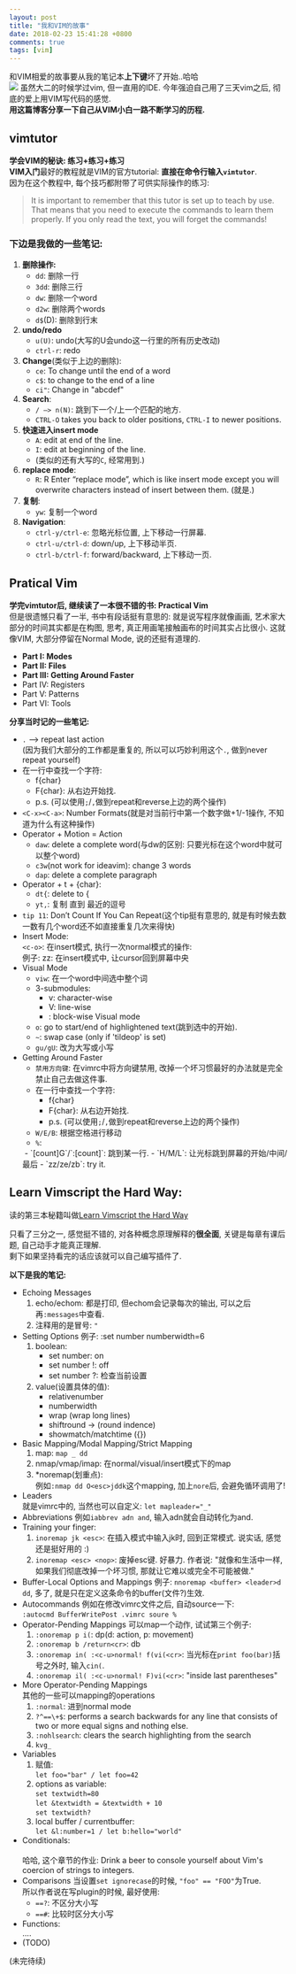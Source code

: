 ```yaml
---
layout: post
title: "我和VIM的故事"
date: 2018-02-23 15:41:28 +0800
comments: true
tags: [vim]
---
```


和VIM相爱的故事要从我的笔记本**上下键**坏了开始..哈哈   
![](/images/blog/180223_vim/apple.png)
虽然大二的时候学过vim, 但一直用的IDE. 今年强迫自己用了三天vim之后, 彻底的爱上用VIM写代码的感觉.   
**用这篇博客分享一下自己从VIM小白一路不断学习的历程.**  

<!--more-->

## vimtutor
**学会VIM的秘诀: 练习+练习+练习**   
**VIM入门**最好的教程就是VIM的官方tutorial: **直接在命令行输入`vimtutor`**.   
<img style="max-height:200px" class="lazy" data-original="/images/blog/180223_vim/vimtutor_pre.jpg">   
因为在这个教程中, 每个技巧都附带了可供实际操作的练习:    
<img style="max-height:200px" class="lazy" data-original="/images/blog/180223_vim/vimtutor.jpg">   
> It is important to remember that this tutor is set up to teach by use.  That means that you need to execute the commands to learn them properly.  If you only read the text, you will forget the commands!


### 下边是我做的一些笔记:    
1. **删除操作:**    
    * `dd`: 删除一行   
    * `3dd`: 删除三行   
    * `dw`: 删除一个word   
    * `d2w`: 删除两个words   
    * `d$`(D): 删除到行末   
2. **undo/redo**
    * `u(U)`: undo(大写的U会undo这一行里的所有历史改动)   
    * `ctrl-r`: redo   
3. **Change**(类似于上边的删除):    
    * `ce`: To change until the end of a word   
    * `c$`:  to change to the end of a line   
    * `ci"`: Change in "abcdef"
4. **Search**:   
    * `/ —> n(N)`: 跳到下一个/上一个匹配的地方.   
    * `CTRL-O` takes you back to older positions, `CTRL-I` to newer positions.
5. **快速进入insert mode**   
    * `A`: edit at end of the line.   
    * `I`: edit at beginning of the line.   
    * (类似的还有大写的`C`, 经常用到.)   
6. **replace mode**:   
    * `R`: R Enter “replace mode”, which is like insert mode except you will overwrite characters instead of insert between them. (就是.)   
7. **复制**:   
    * `yw`: 复制一个word
8. **Navigation**:   
    * `ctrl-y/ctrl-e`: 忽略光标位置, 上下移动一行屏幕.    
    * `ctrl-u/ctrl-d`: down/up, 上下移动半页.    
    * `ctrl-b/ctrl-f`: forward/backward, 上下移动一页.    



## Pratical Vim

**学完vimtutor后, 继续读了一本很不错的书: Practical Vim**   
但是很遗憾只看了一半, 书中有段话挺有意思的: 就是说写程序就像画画, 艺术家大部分的时间其实都是在构图, 思考, 真正用画笔接触画布的时间其实占比很小. 这就像VIM, 大部分停留在Normal Mode, 说的还挺有道理的.   

- **Part I: Modes**
- **Part II: Files**
- **Part III: Getting Around Faster**
- Part IV: Registers
- Part V: Patterns
- Part VI: Tools


**分享当时记的一些笔记:**

* `.`  -->  repeat last action    
(因为我们大部分的工作都是重复的, 所以可以巧妙利用这个`.`, 做到never repeat yourself)
* 在一行中查找一个字符: 
    - f{char} 
    - F{char}: 从右边开始找. 
    - p.s. (可以使用`;`/`,`做到repeat和reverse上边的两个操作)
* `<C-x><C-a>`: Number Formats(就是对当前行中第一个数字做+1/-1操作, 不知道为什么有这种操作)
* Operator + Motion = Action
    - `daw`: delete a complete word(与dw的区别: 只要光标在这个word中就可以整个word)    
    - `c3w`(not work for ideavim): change 3 words
    - `dap`: delete a complete paragraph
* Operator + t + {char}:
    - `dt{`: delete to {
    - `yt,`: 复制 直到 最近的逗号
* `tip 11`: Don’t Count If You Can Repeat(这个tip挺有意思的, 就是有时候去数一数有几个word还不如直接重复几次来得快)
* Insert Mode:    
`<c-o>`: 在insert模式, 执行一次normal模式的操作:   
例子: <C-o>zz: 在insert模式中, 让cursor回到屏幕中央
* Visual Mode    
    - `viw`: 在一个word中间选中整个词    
    - 3-submodules:
        -  v: character-wise
        - V: line-wise 
        - <C-v>: block-wise Visual mode
    - `o`: go to start/end of highlightened text(跳到选中的开始).  
    - `~`: swap case (only if 'tildeop' is set)
    - `gu/gU`: 改为大写或小写
* Getting Around Faster
    - `禁用方向键`: 在vimrc中将方向键禁用, 改掉一个坏习惯最好的办法就是完全禁止自己去做这件事.
    - 在一行中查找一个字符: 
        - f{char} 
        - F{char}: 从右边开始找. 
        - p.s. (可以使用`;`/`,`做到repeat和reverse上边的两个操作)
    - `W/E/B`: 根据空格进行移动
    - `%`:   
    <img style="max-height:200px" class="lazy" data-original="/images/blog/180223_vim/move_faster_pair.png">   
    - `[count]G`/`:[count]`: 跳到某一行.
    - `H/M/L`: 让光标跳到屏幕的开始/中间/最后
    - `zz/ze/zb`: try it.  


## Learn Vimscript the Hard Way: 
读的第三本秘籍叫做[Learn Vimscript the Hard Way](http://learnvimscriptthehardway.stevelosh.com/)    

只看了三分之一, 感觉挺不错的, 对各种概念原理解释的**很全面**, 关键是每章有课后题, 自己动手才能真正理解.   
剩下如果坚持看完的话应该就可以自己编写插件了.   

**以下是我的笔记:**
 
- Echoing Messages
    1. echo/echom: 都是打印, 但echom会记录每次的输出, 可以之后再`:messages`中查看.
    2. 注释用的是冒号: `"`
- Setting Options
    例子: :set number numberwidth=6
    1. boolean:  
        - set number: on
        - set number !: off
        - set number ?: 检查当前设置
    2. value(设置具体的值):   
        - relativenumber
        - numberwidth
        - wrap (wrap long lines)
        - shiftround → (round indence)
        - showmatch/matchtime ({})
- Basic Mapping/Modal Mapping/Strict Mapping
    1. map: `map _ dd`
    2. nmap/vmap/imap: 在normal/visual/insert模式下的map
    3. *noremap(划重点):    
    例如`:nmap dd O<esc>jddk`这个mapping, 加上`nore`后, 会避免循环调用了!
- Leaders   
    就是vimrc中的<leader>, 当然也可以自定义: `let mapleader="_"`
- Abbreviations
    例如`iabbrev adn and`, 输入adn就会自动转化为and.   
- Training your finger:
    1. `inoremap jk <esc>`: 在插入模式中输入jk时, 回到正常模式. 说实话, 感觉还是挺好用的 :) 
    2. `inoremap <esc> <nop>`: 废掉esc键. 好暴力.
        作者说: "就像和生活中一样, 如果我们彻底改掉一个坏习惯, 那就让它难以或完全不可能被做."
- Buffer-Local Options and Mappings
    例子: `nnoremap <buffer> <leader>d dd`, 多了<buffer>, 就是只在定义这条命令的buffer(文件?)生效.  
- Autocommands
    例如在修改vimrc文件之后, 自动source一下:     
    `:autocmd BufferWritePost .vimrc soure %`   
- Operator-Pending Mappings
    可以map一个动作, 试试第三个例子: 
    1. `:onoremap p i(`: dp(d: action, p: movement)
    2. `:onoremap b /return<cr>`: db
    3. `:onoremap in( :<c-u>normal! f(vi(<cr>`: 当光标在`print foo(bar)`括号之外时, 输入`cin(`. 
    4. `:onoremap il( :<c-u>normal! F)vi(<cr>`: "inside last parentheses" 
- More Operator-Pending Mappings   
    其他的一些可以mapping的operations
    1. `:normal`: 进到normal mode
    2. `?^==\+$`: performs a search backwards for any line that consists of two or more equal signs and nothing else.
    3. `:nohlsearch`: clears the search highlighting from the search
    4. `kvg_`
- Variables
    1. 赋值:   
    `let foo="bar" / let foo=42`
    2. options as variable:   
    `set textwidth=80`   
    `let &textwidth = &textwidth + 10`    
    `set textwidth?`
    3. local buffer / currentbuffer:   
    `let &l:number=1 / let b:hello="world"`
- Conditionals:   
    <img style="max-height:200px" class="lazy" data-original="/images/blog/180223_vim/Conditionals.jpeg">   
    哈哈, 这个章节的作业: Drink a beer to console yourself about Vim's coercion of strings to integers.
- Comparisons
    当设置`set ignorecase`的时候, `"foo" == "FOO"`为True.   
    所以作者说在写plugin的时候, 最好使用:   
    - `==?`: 不区分大小写
    - `==#`: 比较时区分大小写
- Functions:   
    ....
- (TODO)

(未完待续)

